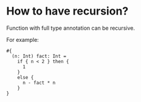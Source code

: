 # How to have recursion?

Function with full type annotation can be recursive.

For example:

```
#{
  (n: Int) fact: Int =
    if { n < 2 } then {
      1
    }
    else {
      n - fact * n
    }
}
```
